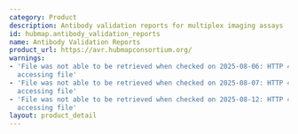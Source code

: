 ```yaml
---
category: Product
description: Antibody validation reports for multiplex imaging assays
id: hubmap.antibody_validation_reports
name: Antibody Validation Reports
product_url: https://avr.hubmapconsortium.org/
warnings:
- 'File was not able to be retrieved when checked on 2025-08-06: HTTP 401 error when
  accessing file'
- 'File was not able to be retrieved when checked on 2025-08-07: HTTP 401 error when
  accessing file'
- 'File was not able to be retrieved when checked on 2025-08-12: HTTP 401 error when
  accessing file'
layout: product_detail
---
```

